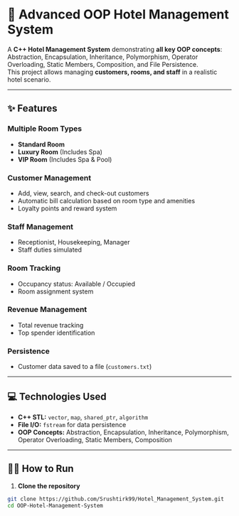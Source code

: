 # 🏨 Advanced OOP Hotel Management System

A **C++ Hotel Management System** demonstrating **all key OOP concepts**: Abstraction, Encapsulation, Inheritance, Polymorphism, Operator Overloading, Static Members, Composition, and File Persistence.  
This project allows managing **customers, rooms, and staff** in a realistic hotel scenario.

---

## ✨ Features

### Multiple Room Types
- **Standard Room**  
- **Luxury Room** (Includes Spa)  
- **VIP Room** (Includes Spa & Pool)

### Customer Management
- Add, view, search, and check-out customers  
- Automatic bill calculation based on room type and amenities  
- Loyalty points and reward system  

### Staff Management
- Receptionist, Housekeeping, Manager  
- Staff duties simulated  

### Room Tracking
- Occupancy status: Available / Occupied  
- Room assignment system  

### Revenue Management
- Total revenue tracking  
- Top spender identification  

### Persistence
- Customer data saved to a file (`customers.txt`)  

---

## 💻 Technologies Used
- **C++ STL:** `vector`, `map`, `shared_ptr`, `algorithm`  
- **File I/O:** `fstream` for data persistence  
- **OOP Concepts:** Abstraction, Encapsulation, Inheritance, Polymorphism, Operator Overloading, Static Members, Composition  

---

## 🏃‍♀️ How to Run

1. **Clone the repository**  
```bash
git clone https://github.com/Srushtirk99/Hotel_Management_System.git
cd OOP-Hotel-Management-System
